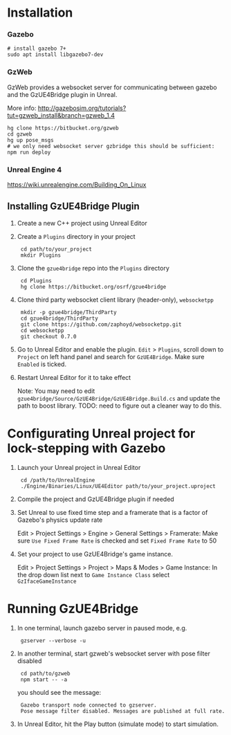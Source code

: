 # Installation


### Gazebo

~~~
# install gazebo 7+
sudo apt install libgazebo7-dev
~~~

### GzWeb

GzWeb provides a websocket server for communicating between gazebo and the GzUE4Bridge plugin in Unreal.

More info: http://gazebosim.org/tutorials?tut=gzweb_install&branch=gzweb_1.4

    hg clone https://bitbucket.org/gzweb
    cd gzweb
    hg up pose_msgs
    # we only need websocket server gzbridge this should be sufficient:
    npm run deploy

### Unreal Engine 4

https://wiki.unrealengine.com/Building_On_Linux

## Installing GzUE4Bridge Plugin

1. Create a new C++ project using Unreal Editor

1. Create a `Plugins` directory in your project

        cd path/to/your_project
        mkdir Plugins

1. Clone the `gzue4bridge` repo into the `Plugins` directory

        cd Plugins
        hg clone https://bitbucket.org/osrf/gzue4bridge

1. Clone third party websocket client library (header-only), `websocketpp`

        mkdir -p gzue4bridge/ThirdParty
        cd gzue4bridge/ThirdParty
        git clone https://github.com/zaphoyd/websocketpp.git
        cd websocketpp
        git checkout 0.7.0

1. Go to Unreal Editor and enable the plugin. `Edit` > `Plugins`, scroll down to `Project` on left hand panel and search for `GzUE4Bridge`. Make sure `Enabled` is ticked.

1. Restart Unreal Editor for it to take effect

    Note: You may need to edit `gzue4bridge/Source/GzUE4Bridge/GzUE4Bridge.Build.cs` and update the path to boost library. TODO: need to figure out a cleaner way to do this.

# Configurating Unreal project for lock-stepping with Gazebo

1. Launch your Unreal project in Unreal Editor

        cd /path/to/UnrealEngine
        ./Engine/Binaries/Linux/UE4Editor path/to/your_project.uproject

1. Compile the project and GzUE4Bridge plugin if needed

1. Set Unreal to use fixed time step and a framerate that is a factor of Gazebo's physics update rate

    Edit > Project Settings > Engine > General Settings > Framerate: Make sure `Use Fixed Frame Rate` is checked and set `Fixed Frame Rate` to 50

1. Set your project to use GzUE4Bridge's game instance.

    Edit > Project Settings > Project > Maps & Modes > Game Instance: In the drop down list next to `Game Instance Class` select `GzIfaceGameInstance`

# Running GzUE4Bridge

1. In one terminal, launch gazebo server in paused mode, e.g.

        gzserver --verbose -u

1. In another terminal, start gzweb's websocket server with pose filter disabled

        cd path/to/gzweb
        npm start -- -a

    you should see the message:

        Gazebo transport node connected to gzserver.
        Pose message filter disabled. Messages are published at full rate.


1. In Unreal Editor, hit the Play button (simulate mode) to start simulation.


